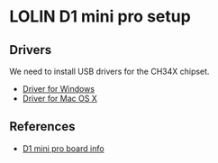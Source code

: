 # LOLIN D1 mini pro setup

## Drivers

We need to install USB drivers for the CH34X chipset.

- [Driver for Windows](https://wiki.wemos.cc/_media/ch341ser_win_3.4.zip)
- [Driver for Mac OS X](https://wiki.wemos.cc/_media/ch341ser_mac_1.5.zip)

## References

- [D1 mini pro board info](https://wiki.wemos.cc/products:d1:d1_mini_pro)
